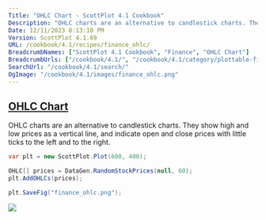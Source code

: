 ```yaml
---
Title: "OHLC Chart - ScottPlot 4.1 Cookbook"
Description: "OHLC charts are an alternative to candlestick charts. They show high and low prices as a vertical line, and indicate open and close prices with little ticks to the left and to the right."
Date: 12/11/2023 8:13:10 PM
Version: ScottPlot 4.1.69
URL: /cookbook/4.1/recipes/finance_ohlc/
BreadcrumbNames: ["ScottPlot 4.1 Cookbook", "Finance", "OHLC Chart"]
BreadcrumbUrls: ["/cookbook/4.1/", "/cookbook/4.1/category/plottable-finance", "/cookbook/4.1/recipes/finance_ohlc/"]
SearchUrl: "/cookbook/4.1/search/"
OgImage: "/cookbook/4.1/images/finance_ohlc.png"
---
```


<h2><a id='ohlc-chart' href='/cookbook/4.1/recipes/finance_ohlc/'>OHLC Chart</a></h2>

OHLC charts are an alternative to candlestick charts. They show high and low prices as a vertical line, and indicate open and close prices with little ticks to the left and to the right.

```cs
var plt = new ScottPlot.Plot(600, 400);

OHLC[] prices = DataGen.RandomStockPrices(null, 60);
plt.AddOHLCs(prices);

plt.SaveFig("finance_ohlc.png");
```

<img src='../../images/finance_ohlc.png' class='d-block mx-auto my-5' />


